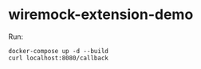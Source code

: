 # wiremock-extension-demo

Run:
```shell
docker-compose up -d --build
curl localhost:8080/callback
```